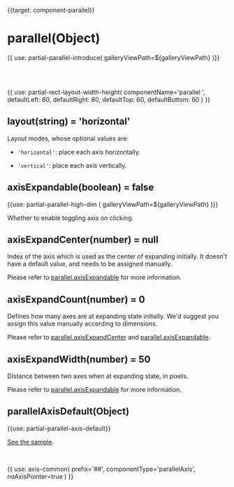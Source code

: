 
{{target: component-parallel}}

# parallel(Object)

{{ use: partial-parallel-introduce(
    galleryViewPath=${galleryViewPath}
)}}

<br>
<br>

{{ use: partial-rect-layout-width-height(
    componentName='parallel ',
    defaultLeft: 80,
    defaultRight: 80,
    defaultTop: 60,
    defaultBottom: 60
) }}


## layout(string) = 'horizontal'

Layout modes, whose optional values are:

+ `'horizontal'`: place each axis horizontally.

+ `'vertical'`: place each axis vertically.


## axisExpandable(boolean) = false

{{use: partial-parallel-high-dim (
    galleryViewPath=${galleryViewPath}
)}}

Whether to enable toggling axis on clicking.

## axisExpandCenter(number) = null

Index of the axis which is used as the center of expanding initially. It doesn't have a default value, and needs to be assigned manually.

Please refer to [parallel.axisExpandable](parallel.axisExpandable) for more information.

## axisExpandCount(number) = 0

Defines how many axes are at expanding state initially. We'd suggest you assign this value manually according to dimensions.

Please refer to [parallel.axisExpandCenter](parallel.axisExpandCenter) and [parallel.axisExpandable](parallel.axisExpandable).

## axisExpandWidth(number) = 50

Distance between two axes when at expanding state, in pixels.

Please refer to [parallel.axisExpandable](parallel.axisExpandable) for more information.


## parallelAxisDefault(Object)

{{use: partial-parallel-axis-default}}

[See the sample](${galleryEditorPath}doc-example/parallel-all&edit=1&reset=1).

<br>

{{ use: axis-common(
    prefix='##',
    componentType='parallelAxis',
    noAxisPointer=true
) }}
